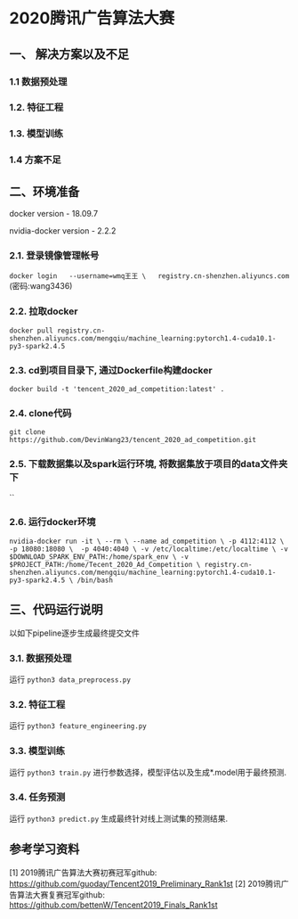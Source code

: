 # 2020腾讯广告算法大赛

## 一、 解决方案以及不足

### 1.1 数据预处理

### 1.2. 特征工程

### 1.3. 模型训练

### 1.4 方案不足

## 二、环境准备
docker version - 18.09.7

nvidia-docker version - 2.2.2

### 2.1. 登录镜像管理帐号

`docker login  
--username=wmq王王 \  
registry.cn-shenzhen.aliyuncs.com` 
(密码:wang3436)

### 2.2. 拉取docker

`docker pull registry.cn-shenzhen.aliyuncs.com/mengqiu/machine_learning:pytorch1.4-cuda10.1-py3-spark2.4.5`

### 2.3. cd到项目目录下, 通过Dockerfile构建docker

`docker build -t 'tencent_2020_ad_competition:latest' .` 

### 2.4. clone代码

`git clone https://github.com/DevinWang23/tencent_2020_ad_competition.git`

### 2.5. 下载数据集以及spark运行环境, 将数据集放于项目的data文件夹下
``

### 2.6. 运行docker环境
`nvidia-docker run -it \
--rm \
--name ad_competition \
-p 4112:4112 \
-p 18080:18080 \ 
-p 4040:4040 \
-v /etc/localtime:/etc/localtime \
-v $DOWNLOAD_SPARK_ENV_PATH:/home/spark_env \
-v $PROJECT_PATH:/home/Tecent_2020_Ad_Competition \
registry.cn-shenzhen.aliyuncs.com/mengqiu/machine_learning:pytorch1.4-cuda10.1-py3-spark2.4.5 \
/bin/bash`

## 三、代码运行说明

以如下pipeline逐步生成最终提交文件

### 3.1. 数据预处理 

运行 `python3 data_preprocess.py`


### 3.2. 特征工程

运行 `python3 feature_engineering.py`


### 3.3. 模型训练

运行 `python3 train.py` 进行参数选择，模型评估以及生成*.model用于最终预测.

### 3.4. 任务预测

运行 `python3 predict.py` 生成最终针对线上测试集的预测结果.

## 参考学习资料
[1] 2019腾讯广告算法大赛初赛冠军github: <https://github.com/guoday/Tencent2019_Preliminary_Rank1st>
[2] 2019腾讯广告算法大赛复赛冠军github: <https://github.com/bettenW/Tencent2019_Finals_Rank1st>
